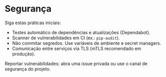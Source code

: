 # Segurança

Siga estas práticas iniciais:

- Testes automático de dependências e atualizações (Dependabot).
- Scanner de vulnerabilidades em CI (ex.: `pip-audit`).
- Não commitar segredos. Use variáveis de ambiente e secret managers.
- Comunicação entre serviços via TLS (mTLS recomendado em produção).

Reportar vulnerabilidades: abra uma issue privada ou use o canal de segurança do projeto.
